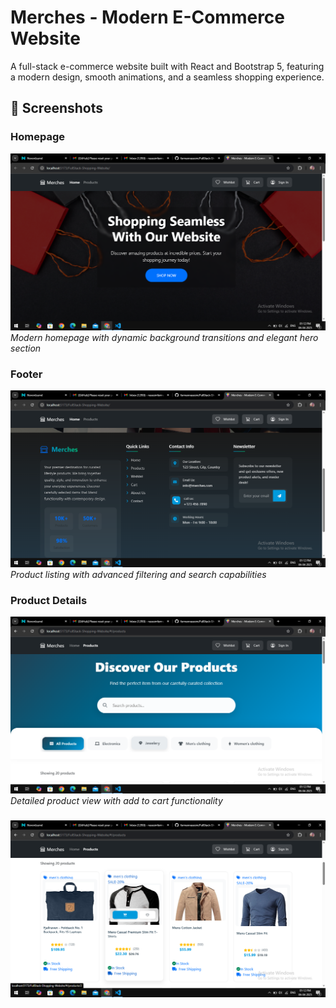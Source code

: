 # Merches - Modern E-Commerce Website

A full-stack e-commerce website built with React and Bootstrap 5, featuring a modern design, smooth animations, and a seamless shopping experience.

## 📸 Screenshots

### Homepage
![Homepage](Screenshot%20(213).png)
*Modern homepage with dynamic background transitions and elegant hero section*

### Footer
![Products](Screenshot%20(214).png)
*Product listing with advanced filtering and search capabilities*

### Product Details
![Product Details](Screenshot%20(215).png)
*Detailed product view with add to cart functionality*

###
![Shopping Cart](Screenshot%20(216).png)



